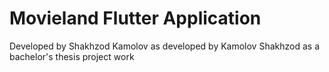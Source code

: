# Movieland Flutter Application
Developed by Shakhzod Kamolov as developed by Kamolov Shakhzod as a bachelor's thesis project work 
